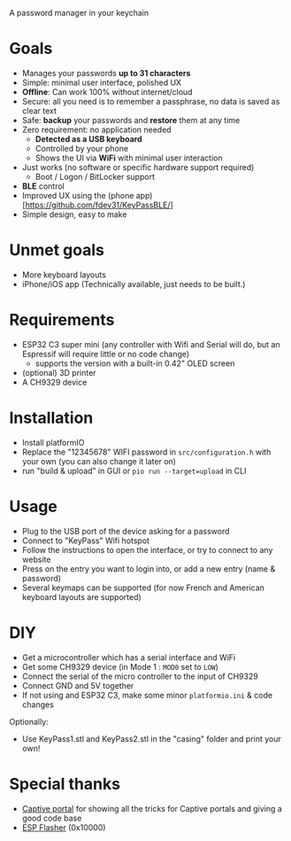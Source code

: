 A password manager in your keychain

# Goals

- Manages your passwords **up to 31 characters**
- Simple: minimal user interface, polished UX
- **Offline**: Can work 100% without internet/cloud
- Secure: all you need is to remember a passphrase, no data is saved as clear text
- Safe: **backup** your passwords and **restore** them at any time
- Zero requirement: no application needed
    - **Detected as a USB keyboard**
    - Controlled by your phone
    - Shows the UI via **WiFi** with minimal user interaction
- Just works (no software or specific hardware support required)
    - Boot / Logon / BitLocker support
- **BLE** control
- Improved UX using the (phone app)[https://github.com/fdev31/KeyPassBLE/]
- Simple design, easy to make

# Unmet goals

- More keyboard layouts
- iPhone/iOS app (Technically available, just needs to be built.)

# Requirements

- ESP32 C3 super mini (any controller with Wifi and Serial will do, but an Espressif will require little or no code change)
    - supports the version with a built-in 0.42" OLED screen
- (optional) 3D printer
- A CH9329 device

# Installation

- Install platformIO
- Replace the "12345678" WIFI password in `src/configuration.h` with your own (you can also change it later on)
- run "build & upload" in GUI or `pio run --target=upload` in CLI

# Usage

- Plug to the USB port of the device asking for a password
- Connect to "KeyPass" Wifi hotspot
- Follow the instructions to open the interface, or try to connect to any website
- Press on the entry you want to login into, or add a new entry (name & password)
- Several keymaps can be supported (for now French and American keyboard layouts are supported)

# DIY

- Get a microcontroller which has a serial interface and WiFi
- Get some CH9329 device (in Mode 1 : `MOD0` set to `LOW`)
- Connect the serial of the micro controller to the input of CH9329
- Connect GND and 5V together
- If not using and ESP32 C3, make some minor `platformio.ini` & code changes

Optionally:
- Use KeyPass1.stl and KeyPass2.stl in the "casing" folder and print your own!

# Special thanks

- [Captive portal](https://github.com/CDFER/Captive-Portal-ESP32/) for showing all the tricks for Captive portals and giving a good code base
- [ESP Flasher](https://espressif.github.io/esptool-js/) (0x10000)
